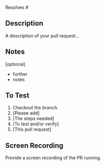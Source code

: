 Resolves #

## Description

A description of your pull request...

## Notes

[optional]

- further
- notes

## To Test

1. Checkout the branch.
1. [Please add]
1. [The steps needed]
1. [To test and/or verify]
1. [This pull request]

## Screen Recording

Provide a screen recording of the PR running.
